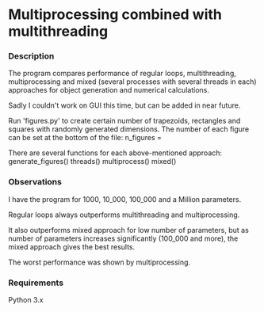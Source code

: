 # Multiprocessing combined with multithreading

### Description

The program compares performance of regular loops, multithreading, multiprocessing and
mixed (several processes with several threads in each) approaches for object generation and numerical calculations.

Sadly I couldn't work on GUI this time, but can be added in near future.

Run 'figures.py' to create certain number of trapezoids, rectangles and squares with randomly generated dimensions.
The number of each figure can be set at the bottom of the file: n_figures = <some integer here>

There are several functions for each above-mentioned approach:
    generate_figures()
    threads()
    multiprocess()
    mixed()

### Observations

I have the program for 1000, 10_000, 100_000 and a Million parameters.

Regular loops always outperforms multithreading and multiprocessing.

It also outperforms mixed approach for low number of parameters,
but as number of parameters increases significantly (100_000 and more),
the mixed approach gives the best results.

The worst performance was shown by multiprocessing.

### Requirements

Python 3.x

